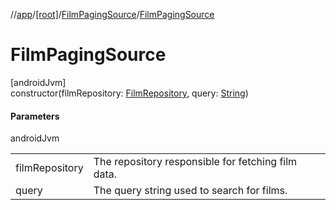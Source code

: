 //[app](../../../index.md)/[[root]](../index.md)/[FilmPagingSource](index.md)/[FilmPagingSource](-film-paging-source.md)

# FilmPagingSource

[androidJvm]\
constructor(filmRepository: [FilmRepository](../../com.example.filmapplication.repository/-film-repository/index.md), query: [String](https://kotlinlang.org/api/latest/jvm/stdlib/kotlin/-string/index.html))

#### Parameters

androidJvm

| | |
|---|---|
| filmRepository | The repository responsible for fetching film data. |
| query | The query string used to search for films. |
